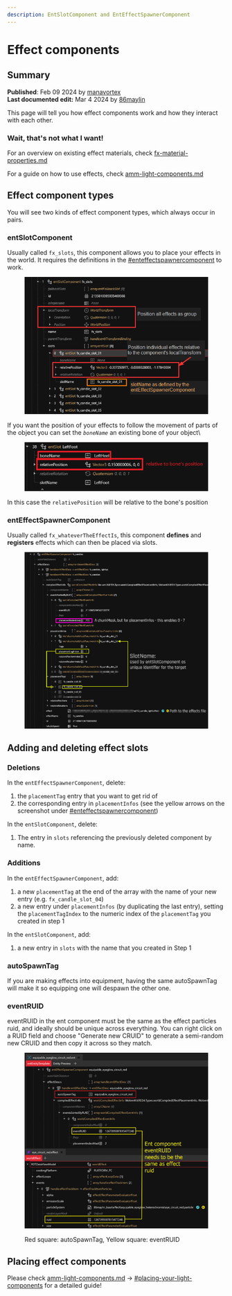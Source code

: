 ```yaml
---
description: EntSlotComponent and EntEffectSpawnerComponent
---
```


# Effect components

## Summary

**Published**: Feb 09 2024 by [manavortex](https://app.gitbook.com/u/NfZBoxGegfUqB33J9HXuCs6PVaC3 "mention")\
**Last documented edit:** Mar 4 2024 by [86maylin](https://app.gitbook.com/u/LhwshjuFJ4QwCwG11Ze4zIVyGqM2 "mention")

This page will tell you how effect components work and how they interact with each other.

### Wait, that's not what I want!

For an overview on existing effect materials, check [fx-material-properties.md](../../../materials/configuring-materials/fx-material-properties.md "mention")

For a guide on how to use effects, check [amm-light-components.md](../../../../modding-guides/everything-else/custom-props/amm-light-components.md "mention")

## Effect component types

You will see two kinds of effect component types, which always occur in pairs.

### entSlotComponent

Usually called `fx_slots`, this component allows you to place your effects in the world. It requires the definitions in the [#enteffectspawnercomponent](effect-components.md#enteffectspawnercomponent "mention") to work.

<figure><img src="../../../../.gitbook/assets/entSlotComponent.png" alt=""><figcaption></figcaption></figure>

If you want the position of your effects to follow the movement of parts of the object you can set the _`boneName`_ an existing bone of your object\


<figure><img src="../../../../.gitbook/assets/image (117).png" alt=""><figcaption></figcaption></figure>

In this case the `relativePosition` will be relative to the bone's position

### entEffectSpawnerComponent

Usually called `fx_whateverTheEffectIs`, this component **defines** and **registers** effects which can then be placed via slots.&#x20;

<figure><img src="../../../../.gitbook/assets/entEffectSpawnerComponent.png" alt=""><figcaption></figcaption></figure>

## Adding and deleting effect slots

### Deletions

In the `entEffectSpawnerComponent`, delete:&#x20;

1. the `placementTag` entry that you want to get rid of
2. the corresponding entry in `placementInfos` (see the yellow arrows on the screenshot under [#enteffectspawnercomponent](effect-components.md#enteffectspawnercomponent "mention"))

In the `entSlotComponent`, delete:

1. The entry in `slots` referencing the previously deleted component by name.

### Additions

In the `entEffectSpawnerComponent`, add:&#x20;

1. a new `placementTag` at the end of the array with the name of your new entry (e.g. `fx_candle_slot_04`)
2. a new entry under `placementInfos` (by duplicating the last entry), setting the `placementTagIndex` to the numeric index of the `placementTag` you created in step 1

In the `entSlotComponent`, add:

1. a new entry in `slots` with the name that you created in Step 1

### **autoSpawnTag**

If you are making effects into equipment, having the same autoSpawnTag will make it so equipping one will despawn the other one.&#x20;

### eventRUID

eventRUID in the ent component must be the same as the effect particles ruid, and ideally should be unique across everything. You can right click on a RUID field and choose "Generate new CRUID" to generate a semi-random new CRUID and then copy it across so they match.&#x20;

<figure><img src="../../../../.gitbook/assets/image (290).png" alt=""><figcaption><p>Red square: autoSpawnTag, Yellow square: eventRUID</p></figcaption></figure>

## Placing effect components

Please check [amm-light-components.md](../../../../modding-guides/everything-else/custom-props/amm-light-components.md "mention") -> [#placing-your-light-components](../../../../modding-guides/everything-else/custom-props/amm-light-components.md#placing-your-light-components "mention") for a detailed guide!

